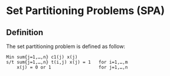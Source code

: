 # Set Partitioning Problems (SPA)


## Definition
The set partitioning problem is defined as follow:

    Min sum{j=1,…,n} c1(j) x(j)
    s/t sum{j=1,…,n} t(i,j) x(j) = 1   for i=1,…,m
        x(j) = 0 or 1                  for j=1,…,n

                         
